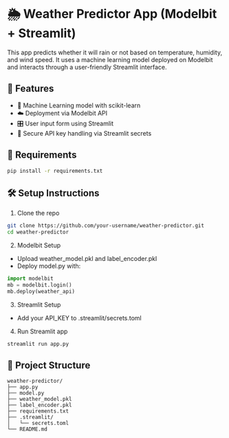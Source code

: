 # 🌦️ Weather Predictor App (Modelbit + Streamlit)

This app predicts whether it will rain or not based on temperature, humidity, and wind speed. It uses a machine learning model deployed on Modelbit and interacts through a user-friendly Streamlit interface.

## 🚀 Features

- 🧠 Machine Learning model with scikit-learn
- ☁️ Deployment via Modelbit API
- 🎛️ User input form using Streamlit
- 🔐 Secure API key handling via Streamlit secrets

## 🧾 Requirements

```bash
pip install -r requirements.txt
```

## 🛠️ Setup Instructions

1. Clone the repo
```bash
git clone https://github.com/your-username/weather-predictor.git
cd weather-predictor
```

2. Modelbit Setup
- Upload weather_model.pkl and label_encoder.pkl
- Deploy model.py with:
```python
import modelbit
mb = modelbit.login()
mb.deploy(weather_api)
```

3. Streamlit Setup
- Add your API_KEY to .streamlit/secrets.toml

4. Run Streamlit app
```bash
streamlit run app.py
```

## 📂 Project Structure

```
weather-predictor/
├── app.py
├── model.py
├── weather_model.pkl
├── label_encoder.pkl
├── requirements.txt
├── .streamlit/
│   └── secrets.toml
└── README.md
```
